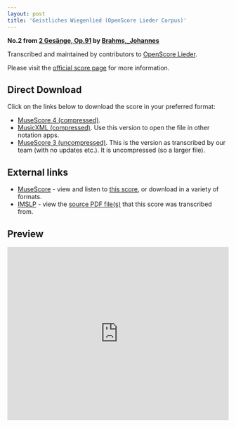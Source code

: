 ```yaml
---
layout: post
title: 'Geistliches Wiegenlied (OpenScore Lieder Corpus)'
---
```


__No.2 from [2 Gesänge, Op.91](https://fourscoreandmore.org/OpenScore/Brahms%2C_Johannes/2_Ges%C3%A4nge%2C_Op.91/) by [Brahms,_Johannes](https://fourscoreandmore.org/OpenScore/Brahms%2C_Johannes)__

Transcribed and maintained by contributors to [OpenScore Lieder].

Please visit the [official score page] for more information.

[official score page]: https://musescore.com/openscore-lieder-corpus/scores/6320420
[OpenScore Lieder]: https://musescore.com/openscore-lieder-corpus

## Direct Download

Click on the links below to download the score in your preferred format:
- [MuseScore 4 (compressed)](https://fourscoreandmore.org/OpenScore/Brahms%2C_Johannes/2_Ges%C3%A4nge%2C_Op.91/2_Geistliches_Wiegenlied.mscz).
- [MusicXML (compressed)](https://fourscoreandmore.org/OpenScore/Brahms%2C_Johannes/2_Ges%C3%A4nge%2C_Op.91/2_Geistliches_Wiegenlied.mxl). Use this version to open the file in other notation apps.
- [MuseScore 3 (uncompressed)](https://raw.githubusercontent.com/OpenScore/Lieder/refs/heads/main/scores/Brahms%2C_Johannes/2_Ges%C3%A4nge%2C_Op.91/2_Geistliches_Wiegenlied/lc6320420.mscx). This is the version as transcribed by our team (with no updates etc.). It is uncompressed (so a larger file).

## External links

- [MuseScore] - view and listen to [this score][MuseScore], or download in a variety of formats.
- [IMSLP] - view the [source PDF file(s)][IMSLP] that this score was transcribed from.

[MuseScore]: https://musescore.com/score/6320420
[IMSLP]: https://imslp.org/wiki/Special:ReverseLookup/39262

## Preview

<iframe width="100%" height="394" src="https://musescore.com/openscore-lieder-corpus/scores/6320420/embed" frameborder="0" allowfullscreen allow="autoplay; fullscreen"></iframe>
